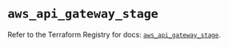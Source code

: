 # `aws_api_gateway_stage`

Refer to the Terraform Registry for docs: [`aws_api_gateway_stage`](https://registry.terraform.io/providers/hashicorp/aws/5.31.0/docs/resources/api_gateway_stage).
